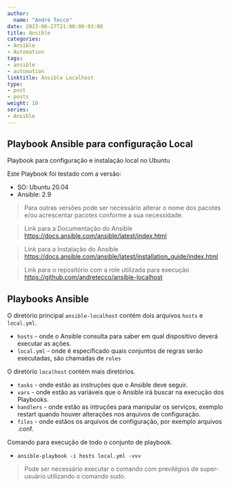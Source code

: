 ```yaml
---
author:
  name: "André Tecco"
date: 2023-06-27T21:00:00-03:00
title: Ansible
categories:
- Ansible
- Automation
tags:
- ansible
- automation
linktitle: Ansible Localhost
type:
- post
- posts
weight: 10
series:
- Ansible
---
```



## Playbook Ansible para configuração Local
Playbook para configuração e instalação local no Ubuntu

Este Playbook foi testado com a versão:
- SO: Ubuntu 20.04
- Ansible: 2.9

> Para outras versões pode ser necessário alterar o nome dos pacotes e/ou acrescentar pacotes conforme a sua necessidade.

> Link para a Documentação do Ansible
https://docs.ansible.com/ansible/latest/index.html

> Link para a Instalação do Ansible
https://docs.ansible.com/ansible/latest/installation_guide/index.html

> Link para o repositório com a role utilizada para execução
https://github.com/andretecco/ansible-localhost

## Playbooks Ansible

O diretório principal ``ansible-localhost`` contém dois arquivos ``hosts`` e ``local.yml``.

- ``hosts`` - onde o Ansible consulta para saber em qual dispositivo deverá executar as ações.
- ``local.yml`` - onde é especificado quais conjuntos de regras serão executadas, são chamadas de ``roles``


O diretório ``localhost`` contém mais diretórios.

- ``tasks`` - onde estão as instruções que o Ansible deve seguir.
- ``vars`` - onde estão as variáveis que o Ansible irá buscar na execução dos Playbooks.
- ``handlers`` - onde estão as intruções para manipular os serviços, exemplo restart quando houver alterações nos arquivos de configuração.
- ``files`` - onde estãos os arquivos de configuração, por exemplo arquivos .conf.

Comando para execução de todo o conjunto de playbook.

- `ansible-playbook -i hosts local.yml -vvv`
> Pode ser necessário executar o comando com previlégios de super-usuário utilizando o comando sudo.